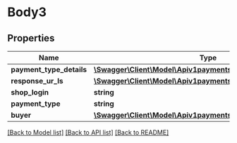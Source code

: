 # Body3

## Properties
Name | Type | Description | Notes
------------ | ------------- | ------------- | -------------
**payment_type_details** | [**\Swagger\Client\Model\Apiv1paymentsubmitPaymentTypeDetails**](Apiv1paymentsubmitPaymentTypeDetails.md) |  | [optional] 
**response_ur_ls** | [**\Swagger\Client\Model\Apiv1paymentsubmitResponseURLs**](Apiv1paymentsubmitResponseURLs.md) |  | [optional] 
**shop_login** | **string** |  | [optional] 
**payment_type** | **string** |  | [optional] 
**buyer** | [**\Swagger\Client\Model\Apiv1paymentsubmitBuyer**](Apiv1paymentsubmitBuyer.md) |  | [optional] 

[[Back to Model list]](../../README.md#documentation-for-models) [[Back to API list]](../../README.md#documentation-for-api-endpoints) [[Back to README]](../../README.md)

